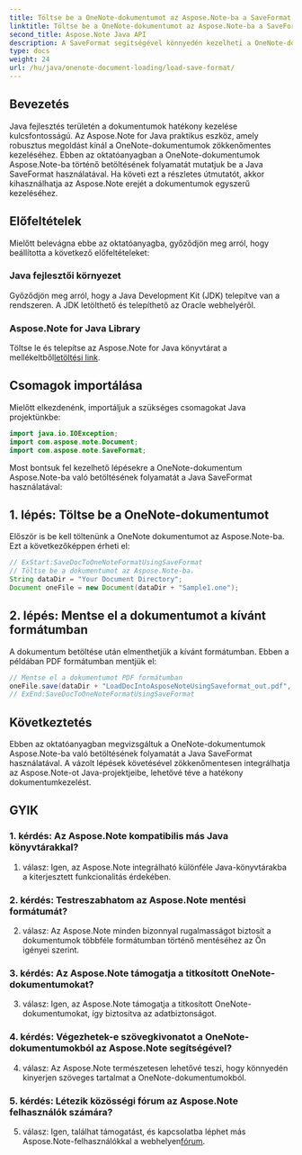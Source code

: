 ```yaml
---
title: Töltse be a OneNote-dokumentumot az Aspose.Note-ba a SaveFormat - Java használatával
linktitle: Töltse be a OneNote-dokumentumot az Aspose.Note-ba a SaveFormat - Java használatával
second_title: Aspose.Note Java API
description: A SaveFormat segítségével könnyedén kezelheti a OneNote-dokumentumokat az Aspose.Note for Java segítségével. Fokozza zökkenőmentesen Java dokumentumkezelési képességeit az Aspose.Note segítségével.
type: docs
weight: 24
url: /hu/java/onenote-document-loading/load-save-format/
---
```

## Bevezetés

Java fejlesztés területén a dokumentumok hatékony kezelése kulcsfontosságú. Az Aspose.Note for Java praktikus eszköz, amely robusztus megoldást kínál a OneNote-dokumentumok zökkenőmentes kezeléséhez. Ebben az oktatóanyagban a OneNote-dokumentumok Aspose.Note-ba történő betöltésének folyamatát mutatjuk be a Java SaveFormat használatával. Ha követi ezt a részletes útmutatót, akkor kihasználhatja az Aspose.Note erejét a dokumentumok egyszerű kezeléséhez.

## Előfeltételek

Mielőtt belevágna ebbe az oktatóanyagba, győződjön meg arról, hogy beállította a következő előfeltételeket:

### Java fejlesztői környezet

Győződjön meg arról, hogy a Java Development Kit (JDK) telepítve van a rendszeren. A JDK letölthető és telepíthető az Oracle webhelyéről.

### Aspose.Note for Java Library

 Töltse le és telepítse az Aspose.Note for Java könyvtárat a mellékeltből[letöltési link](https://releases.aspose.com/note/java/).

## Csomagok importálása

Mielőtt elkezdenénk, importáljuk a szükséges csomagokat Java projektünkbe:

```java
import java.io.IOException;
import com.aspose.note.Document;
import com.aspose.note.SaveFormat;
```

Most bontsuk fel kezelhető lépésekre a OneNote-dokumentum Aspose.Note-ba való betöltésének folyamatát a Java SaveFormat használatával:

## 1. lépés: Töltse be a OneNote-dokumentumot

Először is be kell töltenünk a OneNote dokumentumot az Aspose.Note-ba. Ezt a következőképpen érheti el:

```java
// ExStart:SaveDocToOneNoteFormatUsingSaveFormat
// Töltse be a dokumentumot az Aspose.Note-ba.
String dataDir = "Your Document Directory";
Document oneFile = new Document(dataDir + "Sample1.one");
```

## 2. lépés: Mentse el a dokumentumot a kívánt formátumban

A dokumentum betöltése után elmenthetjük a kívánt formátumban. Ebben a példában PDF formátumban mentjük el:

```java
// Mentse el a dokumentumot PDF formátumban
oneFile.save(dataDir + "LoadDocIntoAsposeNoteUsingSaveformat_out.pdf", SaveFormat.Pdf);
// ExEnd:SaveDocToOneNoteFormatUsingSaveFormat
```

## Következtetés

Ebben az oktatóanyagban megvizsgáltuk a OneNote-dokumentumok Aspose.Note-ba való betöltésének folyamatát a Java SaveFormat használatával. A vázolt lépések követésével zökkenőmentesen integrálhatja az Aspose.Note-ot Java-projektjeibe, lehetővé téve a hatékony dokumentumkezelést.

## GYIK

### 1. kérdés: Az Aspose.Note kompatibilis más Java könyvtárakkal?

1. válasz: Igen, az Aspose.Note integrálható különféle Java-könyvtárakba a kiterjesztett funkcionalitás érdekében.

### 2. kérdés: Testreszabhatom az Aspose.Note mentési formátumát?

2. válasz: Az Aspose.Note minden bizonnyal rugalmasságot biztosít a dokumentumok többféle formátumban történő mentéséhez az Ön igényei szerint.

### 3. kérdés: Az Aspose.Note támogatja a titkosított OneNote-dokumentumokat?

3. válasz: Igen, az Aspose.Note támogatja a titkosított OneNote-dokumentumokat, így biztosítva az adatbiztonságot.

### 4. kérdés: Végezhetek-e szövegkivonatot a OneNote-dokumentumokból az Aspose.Note segítségével?

4. válasz: Az Aspose.Note természetesen lehetővé teszi, hogy könnyedén kinyerjen szöveges tartalmat a OneNote-dokumentumokból.

### 5. kérdés: Létezik közösségi fórum az Aspose.Note felhasználók számára?

 5. válasz: Igen, találhat támogatást, és kapcsolatba léphet más Aspose.Note-felhasználókkal a webhelyen[fórum](https://forum.aspose.com/c/note/28).